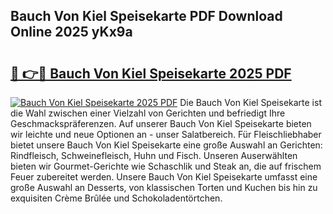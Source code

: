 ## Bauch Von Kiel Speisekarte PDF Download Online 2025 yKx9a

# <h2><a href="http://gcbo6ul.nevu.top/?p=Bauch+Von+Kiel+Speisekarte">🔗 👉🔴 Bauch Von Kiel Speisekarte 2025 PDF</a></h2>

[![Bauch Von Kiel Speisekarte 2025 PDF](https://i.imgur.com/dBaPXMq.png)](http://gcbo6ul.nevu.top/?p=Bauch+Von+Kiel+Speisekarte)
Die Bauch Von Kiel Speisekarte ist die Wahl zwischen einer Vielzahl von Gerichten und befriedigt Ihre Geschmackspräferenzen. Auf unserer Bauch Von Kiel Speisekarte bieten wir leichte und neue Optionen an - unser Salatbereich. Für Fleischliebhaber bietet unsere Bauch Von Kiel Speisekarte eine große Auswahl an Gerichten: Rindfleisch, Schweinefleisch, Huhn und Fisch. Unseren Auserwählten bieten wir Gourmet-Gerichte wie Schaschlik und Steak an, die auf frischem Feuer zubereitet werden. Unsere Bauch Von Kiel Speisekarte umfasst eine große Auswahl an Desserts, von klassischen Torten und Kuchen bis hin zu exquisiten Crème Brûlée und Schokoladentörtchen.
